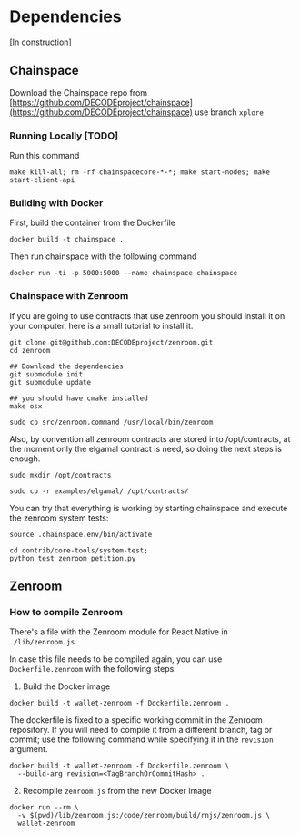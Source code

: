 # Dependencies

[In construction]

## Chainspace

Download the Chainspace repo from [https://github.com/DECODEproject/chainspace](https://github.com/DECODEproject/chainspace) use branch `xplore`

### Running Locally [TODO]

Run this command 
```
make kill-all; rm -rf chainspacecore-*-*; make start-nodes; make start-client-api

```

### Building with Docker

First, build the container from the Dockerfile
```
docker build -t chainspace .
```

Then run chainspace with the following command
```
docker run -ti -p 5000:5000 --name chainspace chainspace
```

### Chainspace with Zenroom

If you are going to use contracts that use zenroom you should install it on your computer, here is a small tutorial to install it.

```
git clone git@github.com:DECODEproject/zenroom.git
cd zenroom

## Download the dependencies
git submodule init
git submodule update

## you should have cmake installed
make osx

sudo cp src/zenroom.command /usr/local/bin/zenroom
```

Also, by convention all zenroom contracts are stored into /opt/contracts, at the moment only the elgamal contract is need, so doing the next steps is enough.

```
sudo mkdir /opt/contracts

sudo cp -r examples/elgamal/ /opt/contracts/
```

You can try that everything is working by starting chainspace and execute the zenroom system tests:

```
source .chainspace.env/bin/activate

cd contrib/core-tools/system-test;
python test_zenroom_petition.py
```

## Zenroom

### How to compile Zenroom

There's a file with the Zenroom module for React Native in `./lib/zenroom.js`.

In case this file needs to be compiled again, you can use `Dockerfile.zenroom` with the following steps.

1. Build the Docker image
```
docker build -t wallet-zenroom -f Dockerfile.zenroom .
```
The dockerfile is fixed to a specific working commit in the Zenroom repository. If you will need to compile it from a different branch, tag or commit; use the following command while specifying it in the `revision` argument.
```
docker build -t wallet-zenroom -f Dockerfile.zenroom \
  --build-arg revision=<TagBranchOrCommitHash> .
```

2. Recompile `zenroom.js` from the new Docker image
```
docker run --rm \
  -v $(pwd)/lib/zenroom.js:/code/zenroom/build/rnjs/zenroom.js \
  wallet-zenroom
```